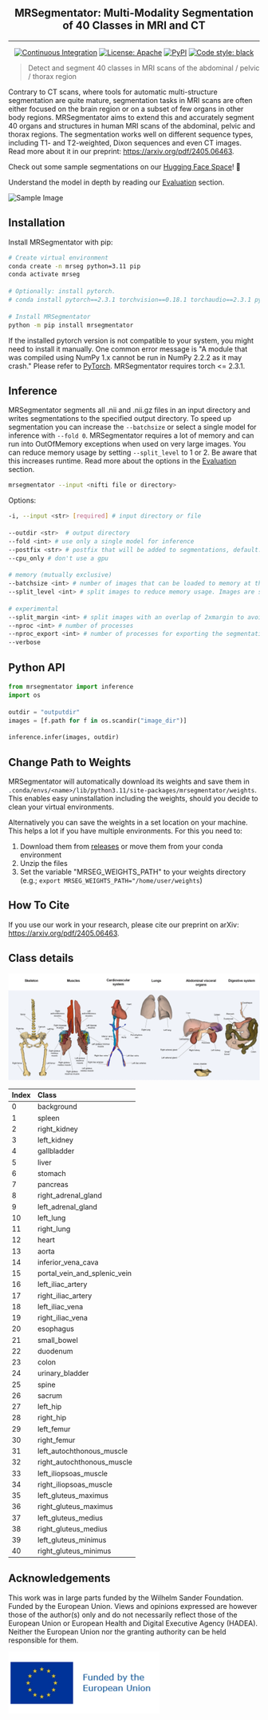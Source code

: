 <h2 align="center"> MRSegmentator: Multi-Modality Segmentation of 40 Classes in MRI and CT </h2> 

***

<div align="center">
<a href="https://github.com/hhaentze/MRSegmentator/actions"><img alt="Continuous Integration" src="https://github.com/hhaentze/MRSegmentator/actions/workflows/ci.yml/badge.svg"></a>
<a href="https://github.com/hhaentze/MRSegmentator/blob/master/License.txt"><img alt="License: Apache" src="https://img.shields.io/badge/License-Apache_2.0-blue.svg"></a>  
<a href="https://pypi.org/project/mrsegmentator/"><img alt="PyPI" src="https://img.shields.io/pypi/v/mrsegmentator"></a>  
<a href="https://github.com/psf/black"><img alt="Code style: black" src="https://img.shields.io/badge/code%20style-black-000000.svg"></a>
</div>

> Detect and segment 40 classes in MRI scans of the abdominal / pelvic / thorax region


Contrary to CT scans, where tools for automatic multi-structure segmentation are quite mature, segmentation tasks in MRI scans are often either focused on the brain region or on a subset of few organs in other body regions. MRSegmentator aims to extend this and accurately segment 40 organs and structures in human MRI scans of the abdominal, pelvic and thorax regions. The segmentation works well on different sequence types, including T1- and T2-weighted, Dixon sequences and even CT images. Read more about it in our preprint: https://arxiv.org/pdf/2405.06463.

Check out some sample segmentations on our [Hugging Face Space](https://huggingface.co/spaces/kbressem/MRSegmentator)! 🤗

Understand the model in depth by reading our [Evaluation](evaluation) section. 
 

![Sample Image](images/SampleSegmentation.png)


## Installation
Install MRSegmentator with pip:
```bash
# Create virtual environment
conda create -n mrseg python=3.11 pip
conda activate mrseg

# Optionally: install pytorch. 
# conda install pytorch==2.3.1 torchvision==0.18.1 torchaudio==2.3.1 pytorch-cuda=12.1 -c pytorch -c nvidia

# Install MRSegmentator
python -m pip install mrsegmentator
```
If the installed pytorch version is not compatible to your system, you might need to install it manually. One common error message is "A module that was compiled using NumPy 1.x cannot be run in
NumPy 2.2.2 as it may crash." Please refer to [PyTorch](https://pytorch.org/get-started/locally/). MRSegmentator requires torch <= 2.3.1.

## Inference
MRSegmentator segments all .nii and .nii.gz files in an input directory and writes segmentations to the specified output directory. To speed up segmentation you can increase the `--batchsize` or select a single model for inference with `--fold 0`.
MRSegmentator requires a lot of memory and can run into OutOfMemory exceptions when used on very large images. You can reduce memory usage by setting ```--split_level``` to 1 or 2. Be aware that this increases runtime. Read more about the options in the [Evaluation](evaluation) section. 

```bash
mrsegmentator --input <nifti file or directory>
```

Options:
```bash
-i, --input <str> [required] # input directory or file

--outdir <str>  # output directory
--fold <int> # use only a single model for inference 
--postfix <str> # postfix that will be added to segmentations, default: "seg"
--cpu_only # don't use a gpu

# memory (mutually exclusive)
--batchsize <int> # number of images that can be loaded to memory at the same time, default: 8 
--split_level <int> # split images to reduce memory usage. Images are split recursively: A split level of x will produce 2^x smaller images

# experimental
--split_margin <int> # split images with an overlap of 2xmargin to avoid hard cutt-offs between segmentations of top and bottom image, default: 3
--nproc <int> # number of processes
--nproc_export <int> # number of processes for exporting the segmentations
--verbose
```

## Python API
```python
from mrsegmentator import inference
import os

outdir = "outputdir"
images = [f.path for f in os.scandir("image_dir")]

inference.infer(images, outdir)
```

## Change Path to Weights
MRSegmentator will automatically download its weights and save them in `.conda/envs/<name>/lib/python3.11/site-packages/mrsegmentator/weights`.
This enables easy uninstallation including the weights, should you decide to clean your virtual environments.

Alternatively you can save the weights in a set location on your machine. This helps a lot if you have multiple environments. For this you need to:
1. Download them from [releases](https://github.com/hhaentze/MRSegmentator/releases/tag/v1.2.0) or move them from your conda environment
2. Unzip the files
3. Set the variable "MRSEG_WEIGHTS_PATH" to your weights directory
(e.g.; `export MRSEG_WEIGHTS_PATH="/home/user/weights`)


## How To Cite
If you use our work in your research, please cite our preprint on arXiv: https://arxiv.org/pdf/2405.06463.

## Class details

![Sample Image](images/Anatomy_40_classes.png)

|Index|Class|
| :-------- | :------- |
| 0 | background |
| 1 | spleen |
| 2 | right_kidney |
| 3 | left_kidney |
| 4 | gallbladder |
| 5 | liver |
| 6 | stomach |
| 7 | pancreas |
| 8 | right_adrenal_gland |
| 9 | left_adrenal_gland |
| 10 | left_lung |
| 11 | right_lung |
| 12 | heart |
| 13 | aorta |
| 14 | inferior_vena_cava |
| 15 | portal_vein_and_splenic_vein |
| 16 | left_iliac_artery |
| 17 | right_iliac_artery |
| 18 | left_iliac_vena |
| 19 | right_iliac_vena |
| 20 | esophagus |
| 21 | small_bowel |
| 22 | duodenum |
| 23 | colon |
| 24 | urinary_bladder |
| 25 | spine |
| 26 | sacrum |
| 27 | left_hip |
| 28 | right_hip |
| 29 | left_femur |
| 30 | right_femur |
| 31 | left_autochthonous_muscle |
| 32 | right_autochthonous_muscle |
| 33 | left_iliopsoas_muscle |
| 34 | right_iliopsoas_muscle |
| 35 | left_gluteus_maximus |
| 36 | right_gluteus_maximus |
| 37 | left_gluteus_medius |
| 38 | right_gluteus_medius |
| 39 | left_gluteus_minimus |
| 40 | right_gluteus_minimus |

##  Acknowledgements
This work was in large parts funded by the Wilhelm Sander Foundation.
Funded by the European Union. Views and opinions expressed are however those of the author(s) only and do not necessarily reflect those of the European Union or European Health and Digital Executive Agency (HADEA). Neither the European Union nor the granting authority can be held responsible for them.

![Funding Statement](images/eu_funding_statement.png)